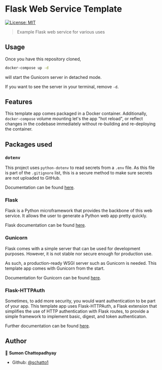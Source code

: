 # Flask Web Service Template
[![License: MIT](https://img.shields.io/badge/License-MIT-yellow.svg)](#)

> Example Flask web service for various uses

## Usage

Once you have this repository cloned,
```sh
docker-compose up -d
```
will start the Gunicorn server in detached mode.

If you want to see the server in your terminal, remove `-d`.

## Features

This template app comes packaged in a Docker container. Additionally, `docker-compose` volume mounting let's the app "hot reload", or reflect changes in the codebase immediately without re-building and re-deploying the container.

## Packages used

### `dotenv`

This project uses `python-dotenv` to read secrets from a `.env` file. As this file is part of the `.gitignore` list, this is a secure method to make sure secrets are not uploaded to GitHub. 

Documentation can be found [here](https://pypi.org/project/python-dotenv/).

### Flask

Flask is a Python microframework that provides the backbone of this web service. It allows the user to generate a Python web app pretty quickly.

Flask documentation can be found [here](https://flask.palletsprojects.com/).

### Gunicorn

Flask comes with a simple server that can be used for development purposes. However, it is not stable nor secure enough for production use.

As such, a production-ready WSGI server such as Gunicorn is needed. This template app comes with Gunicorn from the start.

Documentation for Gunicorn can be found [here](https://gunicorn.org/#docs).

### Flask-HTTPAuth

Sometimes, to add more security, you would want authentication to be part of your app. This template app uses Flask-HTTPAuth, a Flask extension that simplifies the use of HTTP authentication with Flask routes, to provide a simple framework to implement basic, digest, and token authenticaton.

Further documentation can be found [here](https://flask-httpauth.readthedocs.io/en/latest/).

## Author

👤 **Sumon Chattopadhyay**

* Github: [@schatto1](https://github.com/schatto1)